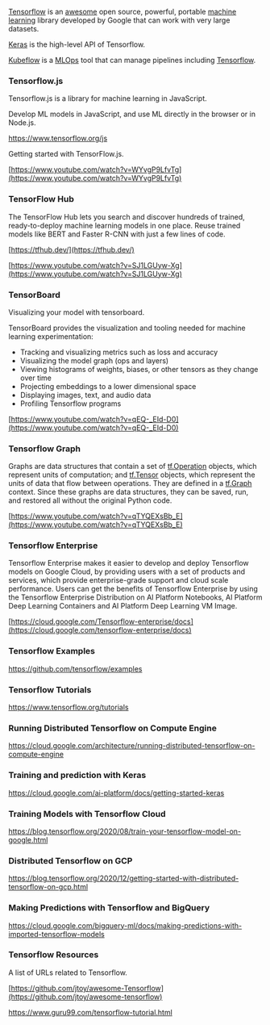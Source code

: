 

[Tensorflow](https://www.youtube.com/watch?v=tPYj3fFJGjk)    is an [awesome](https://github.com/jtoy/awesome-tensorflow)   open source, powerful, portable [machine learning](Machine-Learning) library developed by Google that can work with very large datasets.

[Keras](Keras) is the high-level API of Tensorflow.

[Kubeflow](Kubeflow) is a [MLOps](MLOps) tool that can manage pipelines including [Tensorflow](https://www.tensorflow.org/learn).

### Tensorflow.js

Tensorflow.js is a library for machine learning in JavaScript.

Develop ML models in JavaScript, and use ML directly in the browser or in Node.js.


https://www.tensorflow.org/js

Getting started with TensorFlow.js.

[https://www.youtube.com/watch?v=WYvgP9LfvTg](https://www.youtube.com/watch?v=WYvgP9LfvTg)


### TensorFlow Hub

The TensorFlow Hub lets you search and discover hundreds of trained, ready-to-deploy machine learning models in one place.
Reuse trained models like BERT and Faster R-CNN with just a few lines of code.

[https://tfhub.dev/](https://tfhub.dev/)

[https://www.youtube.com/watch?v=SJ1LGUyw-Xg](https://www.youtube.com/watch?v=SJ1LGUyw-Xg)


### TensorBoard

Visualizing your model with tensorboard.

TensorBoard provides the visualization and tooling needed for machine learning experimentation:

- Tracking and visualizing metrics such as loss and accuracy
- Visualizing the model graph (ops and layers)
- Viewing histograms of weights, biases, or other tensors as they change over time
- Projecting embeddings to a lower dimensional space
- Displaying images, text, and audio data
- Profiling Tensorflow programs

[https://www.youtube.com/watch?v=qEQ-_EId-D0](https://www.youtube.com/watch?v=qEQ-_EId-D0)


### Tensorflow Graph

Graphs are data structures that contain a set of [tf.Operation](https://www.tensorflow.org/api_docs/python/tf/Operation) objects, which represent units of computation; and [tf.Tensor](https://www.tensorflow.org/api_docs/python/tf/Tensor) objects, which represent the units of data that flow between operations. They are defined in a [tf.Graph](https://www.tensorflow.org/api_docs/python/tf/Graph) context. Since these graphs are data structures, they can be saved, run, and restored all without the original Python code.

[https://www.youtube.com/watch?v=qTYQEXsBb_E](https://www.youtube.com/watch?v=qTYQEXsBb_E)


### Tensorflow Enterprise

Tensorflow Enterprise makes it easier to develop and deploy Tensorflow models on Google Cloud, by providing users with a set of products and services, which provide enterprise-grade support and cloud scale performance. Users can get the benefits of Tensorflow Enterprise by using the Tensorflow Enterprise Distribution on AI Platform Notebooks, AI Platform Deep Learning Containers and AI Platform Deep Learning VM Image.

[https://cloud.google.com/Tensorflow-enterprise/docs](https://cloud.google.com/tensorflow-enterprise/docs)




### Tensorflow Examples

https://github.com/tensorflow/examples


### Tensorflow Tutorials

https://www.tensorflow.org/tutorials

### Running Distributed Tensorflow on Compute Engine

https://cloud.google.com/architecture/running-distributed-tensorflow-on-compute-engine


### Training and prediction with Keras

https://cloud.google.com/ai-platform/docs/getting-started-keras


### Training Models with Tensorflow Cloud


https://blog.tensorflow.org/2020/08/train-your-tensorflow-model-on-google.html


### Distributed Tensorflow on GCP

https://blog.tensorflow.org/2020/12/getting-started-with-distributed-tensorflow-on-gcp.html

### Making Predictions with Tensorflow and BigQuery

https://cloud.google.com/bigquery-ml/docs/making-predictions-with-imported-tensorflow-models

### Tensorflow Resources

A list of URLs related to Tensorflow.

[https://github.com/jtoy/awesome-Tensorflow](https://github.com/jtoy/awesome-tensorflow)

https://www.guru99.com/tensorflow-tutorial.html

